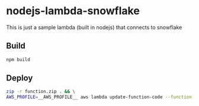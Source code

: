 # nodejs-lambda-snowflake
This is just a sample lambda (built in nodejs) that connects to snowflake

## Build

```bash
npm build
```

## Deploy

```bash
zip -r function.zip . && \
AWS_PROFILE=__AWS_PROFILE__ aws lambda update-function-code --function-name nodejs-lambda-snowflake --zip-file fileb://function.zip
```
